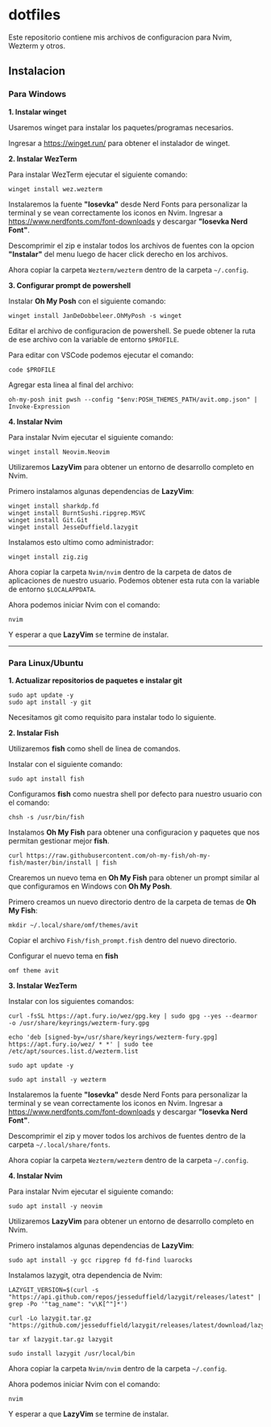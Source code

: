 # dotfiles

Este repositorio contiene mis archivos de configuracion para Nvim, Wezterm y otros.

## Instalacion

### Para Windows

**1. Instalar winget**

Usaremos winget para instalar los paquetes/programas necesarios.

Ingresar a https://winget.run/ para obtener el instalador de winget.

**2. Instalar WezTerm**

Para instalar WezTerm ejecutar el siguiente comando:

```
winget install wez.wezterm
```

Instalaremos la fuente **"Iosevka"** desde Nerd Fonts para personalizar la terminal y se vean correctamente los iconos en Nvim. Ingresar a https://www.nerdfonts.com/font-downloads y descargar **"Iosevka Nerd Font"**.

Descomprimir el zip e instalar todos los archivos de fuentes con la opcion **"Instalar"** del menu luego de hacer click derecho en los archivos.

Ahora copiar la carpeta `Wezterm/wezterm` dentro de la carpeta `~/.config`.

**3. Configurar prompt de powershell**

Instalar **Oh My Posh** con el siguiente comando:

```
winget install JanDeDobbeleer.OhMyPosh -s winget
```

Editar el archivo de configuracion de powershell. Se puede obtener la ruta de ese archivo con la variable de entorno `$PROFILE`.

Para editar con VSCode podemos ejecutar el comando:

```
code $PROFILE
```

Agregar esta linea al final del archivo:

```
oh-my-posh init pwsh --config "$env:POSH_THEMES_PATH/avit.omp.json" | Invoke-Expression
```

**4. Instalar Nvim**

Para instalar Nvim ejecutar el siguiente comando:

```
winget install Neovim.Neovim
```

Utilizaremos **LazyVim** para obtener un entorno de desarrollo completo en Nvim.

Primero instalamos algunas dependencias de **LazyVim**:

```
winget install sharkdp.fd
winget install BurntSushi.ripgrep.MSVC
winget install Git.Git
winget install JesseDuffield.lazygit
```

Instalamos esto ultimo como administrador:

```
winget install zig.zig
```

Ahora copiar la carpeta `Nvim/nvim` dentro de la carpeta de datos de aplicaciones de nuestro usuario. Podemos obtener esta ruta con la variable de entorno `$LOCALAPPDATA`.

Ahora podemos iniciar Nvim con el comando:

```
nvim
```

Y esperar a que **LazyVim** se termine de instalar.

---

### Para Linux/Ubuntu

**1. Actualizar repositorios de paquetes e instalar git**

```
sudo apt update -y
sudo apt install -y git
```

Necesitamos git como requisito para instalar todo lo siguiente.

**2. Instalar Fish**

Utilizaremos **fish** como shell de linea de comandos.

Instalar con el siguiente comando:

```
sudo apt install fish
```

Configuramos **fish** como nuestra shell por defecto para nuestro usuario con el comando:

```
chsh -s /usr/bin/fish
```

Instalamos **Oh My Fish** para obtener una configuracion y paquetes que nos permitan gestionar mejor **fish**.

```
curl https://raw.githubusercontent.com/oh-my-fish/oh-my-fish/master/bin/install | fish
```

Crearemos un nuevo tema en **Oh My Fish** para obtener un prompt similar al que configuramos en Windows con **Oh My Posh**.

Primero creamos un nuevo directorio dentro de la carpeta de temas de **Oh My Fish**:

```
mkdir ~/.local/share/omf/themes/avit
```

Copiar el archivo `Fish/fish_prompt.fish` dentro del nuevo directorio.

Configurar el nuevo tema en **fish**

```
omf theme avit
```

**3. Instalar WezTerm**

Instalar con los siguientes comandos:

```
curl -fsSL https://apt.fury.io/wez/gpg.key | sudo gpg --yes --dearmor -o /usr/share/keyrings/wezterm-fury.gpg

echo 'deb [signed-by=/usr/share/keyrings/wezterm-fury.gpg] https://apt.fury.io/wez/ * *' | sudo tee /etc/apt/sources.list.d/wezterm.list

sudo apt update -y

sudo apt install -y wezterm
```

Instalaremos la fuente **"Iosevka"** desde Nerd Fonts para personalizar la terminal y se vean correctamente los iconos en Nvim. Ingresar a https://www.nerdfonts.com/font-downloads y descargar **"Iosevka Nerd Font"**.

Descomprimir el zip y mover todos los archivos de fuentes dentro de la carpeta `~/.local/share/fonts`.

Ahora copiar la carpeta `Wezterm/wezterm` dentro de la carpeta `~/.config`.

**4. Instalar Nvim**

Para instalar Nvim ejecutar el siguiente comando:

```
sudo apt install -y neovim
```

Utilizaremos **LazyVim** para obtener un entorno de desarrollo completo en Nvim.

Primero instalamos algunas dependencias de **LazyVim**:

```
sudo apt install -y gcc ripgrep fd fd-find luarocks
```

Instalamos lazygit, otra dependencia de Nvim:

```
LAZYGIT_VERSION=$(curl -s "https://api.github.com/repos/jesseduffield/lazygit/releases/latest" | grep -Po '"tag_name": "v\K[^"]*')

curl -Lo lazygit.tar.gz "https://github.com/jesseduffield/lazygit/releases/latest/download/lazygit_${LAZYGIT_VERSION}_Linux_x86_64.tar.gz"

tar xf lazygit.tar.gz lazygit

sudo install lazygit /usr/local/bin
```

Ahora copiar la carpeta `Nvim/nvim` dentro de la carpeta `~/.config`.

Ahora podemos iniciar Nvim con el comando:

```
nvim
```

Y esperar a que **LazyVim** se termine de instalar.
